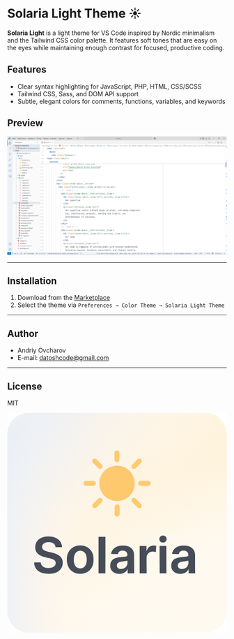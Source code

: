 # Solaria Light Theme ☀️

**Solaria Light** is a light theme for VS Code inspired by Nordic minimalism and the Tailwind CSS color palette. It features soft tones that are easy on the eyes while maintaining enough contrast for focused, productive coding.

## Features

- Clear syntax highlighting for JavaScript, PHP, HTML, CSS/SCSS
- Tailwind CSS, Sass, and DOM API support
- Subtle, elegant colors for comments, functions, variables, and keywords

## Preview

![screenshot](screenshot.png)

---

## Installation

1. Download from the [Marketplace](https://marketplace.visualstudio.com/items?itemName=ovcharovcoder.solaria-light-theme)
2. Select the theme via `Preferences → Color Theme → Solaria Light Theme`

---

## Author

- Andriy Ovcharov
- E-mail: datoshcode@gmail.com

---

## License

MIT

![icon](icon.png)
